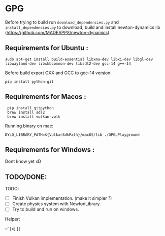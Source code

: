 # GPG

Before trying to build run `download_dependencies.py` and `install_dependencies.py` to download, build and install newton-dynamics 
lib (https://github.com/MADEAPPS/newton-dynamics).



## Requirements for Ubuntu :
```
sudo apt-get install build-essential libxmu-dev libxi-dev libgl-dev libwayland-dev libxkbcommon-dev libsdl2-dev gcc-14 g++-14
```
Before build export CXX and GCC to gcc-14 version.

```
pip install python-git
```

## Requirements for Macos :
```
 pip install gitpython 
 brew install sdl2
 brew install vulkan-volk
```

Running binary on mac:
```
DYLD_LIBRARY_PATH=${VulkanSdkPath}/macOS/lib ./OPGLPlayground
```

## Requirements for Windows :
Dont know yet xD

## TODO/DONE:

TODO:
- [ ] Finish Vulkan implementation. (make it simpler ?)  
- [ ] Create physics system with NewtonLibrary.  
- [ ] Try to build and run on windows.  

Helper: 

✅
[x]
[]
